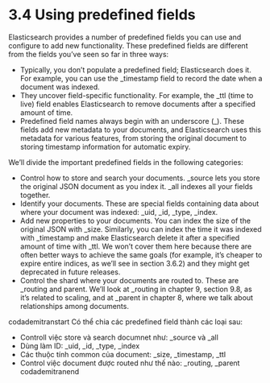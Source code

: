 # 3.4 Using predefined fields
Elasticsearch provides a number of predefined fields you can use and configure to add new functionality. These predefined fields are different from the fields you’ve seen so far in three ways:
- Typically, you don’t populate a predefined field; Elasticsearch does it. For example, you can use the _timestamp field to record the date when a document was indexed.
- They uncover field-specific functionality. For example, the _ttl (time to live) field enables Elasticsearch to remove documents after a specified amount of time.
- Predefined field names always begin with an underscore (_). These fields add new metadata to your documents, and Elasticsearch uses this metadata for various features, from storing the original document to storing timestamp information for automatic expiry.

We’ll divide the important predefined fields in the following categories:
- Control how to store and search your documents. _source lets you store the original JSON document as you index it. _all indexes all your fields together.
- Identify your documents. These are special fields containing data about where your document was indexed: _uid, _id, _type, _index.
- Add new properties to your documents. You can index the size of the original JSON with _size. Similarly, you can index the time it was indexed with _timestamp and make Elasticsearch delete it after a specified amount of time with _ttl. We won’t cover them here because there are often better ways to achieve the same goals (for example, it’s cheaper to expire entire indices, as we’ll see in section 3.6.2) and they might get deprecated in future releases.
- Control the shard where your documents are routed to. These are _routing and parent. We’ll look at _routing in chapter 9, section 9.8, as it’s related to scaling, and at _parent in chapter 8, where we talk about relationships among documents.

codademitranstart
Có thể chia các predefined field thành các loại sau:
- Controll việc store và search documnet như: _source và _all
- Dùng làm ID: _uid, _id, _type, _index
- Các thuộc tính common của document: _size, _timestamp, _ttl
- Control việc document được routed như thế nào: _routing, _parent
codademitranend